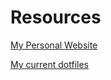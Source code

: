 # Resources

[My Personal Website](https://randimiller.me)

[My current dotfiles](https://github.com/randi2kewl/.dotfiles)

